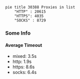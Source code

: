 
```mermaid
pie title 30388 Proxies in list
    "HTTP" : 20615
    "HTTPS": 4035
    "SOCKS" : 8729
```

### Some Info
#### Average Timeout

- mixed: 3.5s
- http: 1.9s
- https: 8.6s
- socks: 6.4s